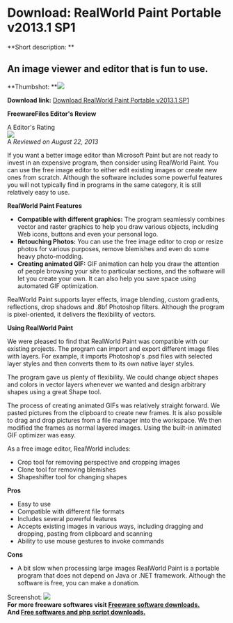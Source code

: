 # Download: RealWorld Paint Portable v2013.1 SP1

**Short description: **

## An image viewer and editor that is fun to use.

  
**Thumbshot: **![](http://www.freewarefiles.com/screenshot/rwpaintcom_md.jpg)   
  
**Download link:** [Download RealWorld Paint Portable v2013.1 SP1](http://freesoftwares.boysofts.com/RealWorld-PaintCOM_program_47058.html)  
  

**FreewareFiles Editor's Review**  
  

A Editor's Rating  
![](http://www.freewarefiles.com/images/rating/4.5.gif)  
A _Reviewed on August 22, 2013_  
  
If you want a better image editor than Microsoft Paint but are not ready to
invest in an expensive program, then consider using RealWorld Paint. You can
use the free image editor to either edit existing images or create new ones
from scratch. Although the software includes some powerful features you will
not typically find in programs in the same category, it is still relatively
easy to use.

**RealWorld Paint Features**

  * **Compatible with different graphics:** The program seamlessly combines vector and raster graphics to help you draw various objects, including Web icons, buttons and even your personal logo. 
  * **Retouching Photos:** You can use the free image editor to crop or resize photos for various purposes, remove blemishes and even do some heavy photo-modding. 
  * **Creating animated GIF:** GIF animation can help you draw the attention of people browsing your site to particular sections, and the software will let you create your own. It can also help you save space using automated GIF optimization. 

RealWorld Paint supports layer effects, image blending, custom gradients,
reflections, drop shadows and .8bf Photoshop filters. Although the program is
pixel-oriented, it delivers the flexibility of vectors.

**Using RealWorld Paint**

We were pleased to find that RealWorld Paint was compatible with our existing
projects. The program can import and export different image files with layers.
For example, it imports Photoshop's .psd files with selected layer styles and
then converts them to its own native layer styles.

The program gave us plenty of flexibility. We could change object shapes and
colors in vector layers whenever we wanted and design arbitrary shapes using a
great Shape tool.

The process of creating animated GIFs was relatively straight forward. We
pasted pictures from the clipboard to create new frames. It is also possible
to drag and drop pictures from a file manager into the workspace. We then
modified the frames as normal layered images. Using the built-in animated GIF
optimizer was easy.

As a free image editor, RealWorld includes:

  * Crop tool for removing perspective and cropping images 
  * Clone tool for removing blemishes 
  * Shapeshifter tool for changing shapes 

**Pros**

  * Easy to use 
  * Compatible with different file formats 
  * Includes several powerful features 
  * Accepts existing images in various ways, including dragging and dropping, pasting from clipboard and scanning 
  * Ability to use mouse gestures to invoke commands 

**Cons**

  * A bit slow when processing large images 
RealWorld Paint is a portable program that does not depend on Java or .NET
framework. Although the software is free, you can make a donation.

  
  
Screenshot: ![](http://www.freewarefiles.com/screenshot/rwpaintcom.jpg)  
**For more freeware softwares visit [Freeware software downloads.](http://freesoftwares.boysofts.com/)**   
**And [Free softwares and php script downloads.](http://www.boysofts.com/)**

